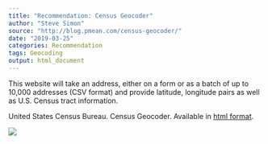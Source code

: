 ```yaml
---
title: "Recommendation: Census Geocoder"
author: "Steve Simon"
source: "http://blog.pmean.com/census-geocoder/"
date: "2019-03-25"
categories: Recommendation
tags: Geocoding
output: html_document
---
```


This website will take an address, either on a form or as a batch of up
to 10,000 addresses (CSV format) and provide latitude, longitude pairs
as well as U.S. Census tract information.

<!---More--->

United States Census Bureau. Census Geocoder. Available in [html
format](https://www.census.gov/geo/maps-data/data/geocoder.html).

![](http://www.pmean.com/images/images/19/census-geocoder01.png)




